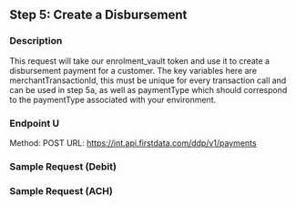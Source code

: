 ## Step 5: Create a Disbursement
### Description
This request will take our enrolment_vault token and use it to create a disbursement payment for a customer. The key variables here are merchantTransactionId, this must be unique for every transaction call and can be used in step 5a, as well as paymentType which should correspond to the paymentType associated with your environment.
### Endpoint U
Method: POST
URL: https://int.api.firstdata.com/ddp/v1/payments
### Sample Request (Debit)
### Sample Request (ACH)